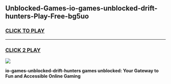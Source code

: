 
## Unblocked-Games-io-games-unblocked-drift-hunters-Play-Free-bg5uo
<h3>
<a href="https://premium76.site?title=io-games-unblocked-drift-hunters&ref=19M">CLICK TO PLAY</a></h3>
<hr>

<h3>
<a href="https://premium76.site?title=io-games-unblocked-drift-hunters&ref=19M">CLICK 2 PLAY</a>
  
</h3>

<a href="https://premium76.site?title=io-games-unblocked-drift-hunters&ref=19M"><img src="https://clearcache.store/games.png"></a>


**io-games-unblocked-drift-hunters games unblocked: Your Gateway to Fun and Accessible Online Gaming**
